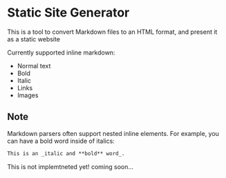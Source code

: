 # Static Site Generator
This is a tool to convert Markdown files to an HTML format, and present it as a static website

Currently supported inline markdown:
- Normal text
- Bold
- Italic
- Links
- Images

## Note

Markdown parsers often support nested inline elements. For example, you can have a bold word inside of italics:
```markdown
This is an _italic and **bold** word_.
```
This is not implemtneted yet! coming soon...
